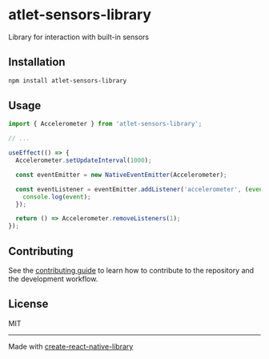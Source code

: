 # atlet-sensors-library

Library for interaction with built-in sensors

## Installation

```sh
npm install atlet-sensors-library
```

## Usage

```js
import { Accelerometer } from 'atlet-sensors-library';

// ...

useEffect(() => {
  Accelerometer.setUpdateInterval(1000);

  const eventEmitter = new NativeEventEmitter(Accelerometer);

  const eventListener = eventEmitter.addListener('accelerometer', (event) => {
    console.log(event);
  });

  return () => Accelerometer.removeListeners(1);
});
```

## Contributing

See the [contributing guide](CONTRIBUTING.md) to learn how to contribute to the repository and the development workflow.

## License

MIT

---

Made with [create-react-native-library](https://github.com/callstack/react-native-builder-bob)
